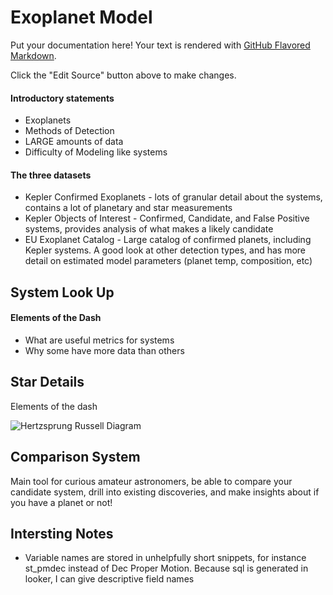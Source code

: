 # Exoplanet Model

Put your documentation here! Your text is rendered with [GitHub Flavored Markdown](https://help.github.com/articles/github-flavored-markdown).

Click the "Edit Source" button above to make changes.

#### Introductory statements
* Exoplanets
* Methods of Detection
* LARGE amounts of data
* Difficulty of Modeling like systems

#### The three datasets
* Kepler Confirmed Exoplanets - lots of granular detail about the systems, contains a lot of planetary and star measurements
* Kepler Objects of Interest - Confirmed, Candidate, and False Positive systems, provides analysis of what makes a likely candidate
* EU Exoplanet Catalog - Large catalog of confirmed planets, including Kepler systems. A good look at other detection types, and has more detail on estimated model parameters (planet temp, composition, etc)



## System Look Up

#### Elements of the Dash
* What are useful metrics for systems
* Why some have more data than others



## Star Details

Elements of the dash

![Hertzsprung Russell Diagram](https://upload.wikimedia.org/wikipedia/commons/6/6b/HRDiagram.png)




## Comparison System

Main tool for curious amateur astronomers, be able to compare your candidate system, drill into existing discoveries, and make insights about if you have a planet or not!


## Intersting Notes
- Variable names are stored in unhelpfully short snippets, for instance st_pmdec instead of Dec Proper Motion. Because sql is generated in looker, I can give descriptive field names
